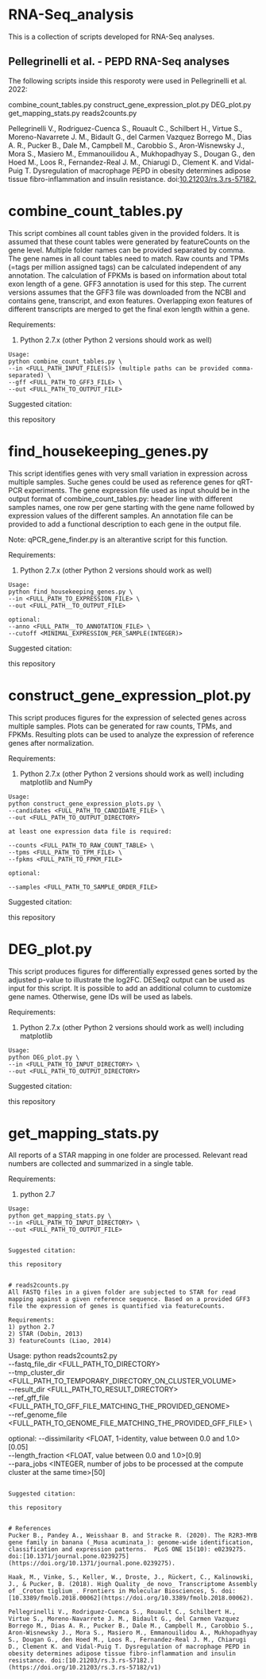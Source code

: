 # RNA-Seq_analysis
This is a collection of scripts developed for RNA-Seq analyses.

## Pellegrinelli et al. - PEPD RNA-Seq analyses

The following scripts inside this resporoty were used in Pellegrinelli et al. 2022:

combine_count_tables.py
construct_gene_expression_plot.py
DEG_plot.py
get_mapping_stats.py
reads2counts.py

Pellegrinelli V., Rodriguez-Cuenca S., Rouault C., Schilbert H., Virtue S., Moreno-Navarrete J. M., Bidault G., del Carmen Vazquez Borrego M., Dias A. R., Pucker B., Dale M., Campbell M., Carobbio S., Aron-Wisnewsky J., Mora S., Masiero M., Emmanouilidou A., Mukhopadhyay S., Dougan G., den Hoed M., Loos R., Fernandez-Real J. M., Chiarugi D., Clement K. and Vidal-Puig T. Dysregulation of macrophage PEPD in obesity determines adipose tissue fibro-inflammation and insulin resistance. doi:[10.21203/rs.3.rs-57182.](https://doi.org/10.21203/rs.3.rs-57182/v1)



# combine_count_tables.py
This script combines all count tables given in the provided folders. It is assumed that these count tables were generated by featureCounts on the gene level. Multiple folder names can be provided separated by comma. The gene names in all count tables need to match. Raw counts and TPMs (=tags per million assigned tags) can be calculated independent of any annotation. The calculation of FPKMs is based on information about total exon length of a gene. GFF3 annotation is used for this step. The current versions assumes that the GFF3 file was downloaded from the NCBI and contains gene, transcript, and exon features. Overlapping exon features of different transcripts are merged to get the final exon length within a gene.

Requirements:
1) Python 2.7.x (other Python 2 versions should work as well)

```
Usage:
python combine_count_tables.py \
--in <FULL_PATH_INPUT_FILE(S)> (multiple paths can be provided comma-separated) \
--gff <FULL_PATH_TO_GFF3_FILE> \
--out <FULL_PATH_TO_OUTPUT_FILE>
```

Suggested citation:

this repository


# find_housekeeping_genes.py
This script identifies genes with very small variation in expression across multiple samples. Suche genes could be used as reference genes for qRT-PCR experiments. The gene expression file used as input should be in the output format of combine_count_tables.py: header line with different samples names, one row per gene starting with the gene name followed by expression values of the different samples. An annotation file can be provided to add a functional description to each gene in the output file.

Note: qPCR_gene_finder.py is an alterantive script for this function.

Requirements:
1) Python 2.7.x (other Python 2 versions should work as well)

```
Usage:
python find_housekeeping_genes.py \
--in <FULL_PATH_TO_EXPRESSION_FILE> \
--out <FULL_PATH__TO_OUTPUT_FILE>

optional:
--anno <FULL_PATH__TO_ANNOTATION_FILE> \
--cutoff <MINIMAL_EXPRESSION_PER_SAMPLE(INTEGER)>
```

Suggested citation:

this repository


# construct_gene_expression_plot.py
This script produces figures for the expression of selected genes across multiple samples. Plots can be generated for raw counts, TPMs, and FPKMs. Resulting plots can be used to analyze the expression of reference genes after normalization.

Requirements:
1) Python 2.7.x (other Python 2 versions should work as well) including matplotlib and NumPy

```
Usage:
python construct_gene_expression_plots.py \
--candidates <FULL_PATH_TO_CANDIDATE_FILE> \
--out <FULL_PATH_TO_OUTPUT_DIRECTORY>
	
at least one expression data file is required:

--counts <FULL_PATH_TO_RAW_COUNT_TABLE> \
--tpms <FULL_PATH_TO_TPM_FILE> \
--fpkms <FULL_PATH_TO_FPKM_FILE>
		
optional:

--samples <FULL_PATH_TO_SAMPLE_ORDER_FILE>
```
Suggested citation:

this repository


# DEG_plot.py
This script produces figures for differentially expressed genes sorted by the adjusted p-value to illustrate the log2FC. DESeq2 output can be used as input for this script. It is possible to add an additional column to customize gene names. Otherwise, gene IDs will be used as labels.

Requirements:
1) Python 2.7.x (other Python 2 versions should work as well) including matplotlib

```
Usage:
python DEG_plot.py \
--in <FULL_PATH_TO_INPUT_DIRECTORY> \
--out <FULL_PATH_TO_OUTPUT_DIRECTORY>
```
Suggested citation:

this repository


# get_mapping_stats.py
All reports of a STAR mapping in one folder are processed. Relevant read numbers are collected and summarized in a single table.

Requirements:
1) python 2.7

```
Usage:
python get_mapping_stats.py \
--in <FULL_PATH_TO_INPUT_DIRECTORY> \
--out <FULL_PATH_TO_OUTPUT_FILE>


Suggested citation:

this repository


# reads2counts.py
All FASTQ files in a given folder are subjected to STAR for read mapping against a given reference sequence. Based on a provided GFF3 file the expression of genes is quantified via featureCounts. 

Requirements:
1) python 2.7
2) STAR (Dobin, 2013)
3) featureCounts (Liao, 2014)

```
Usage:
python reads2counts2.py \
--fastq_file_dir <FULL_PATH_TO_DIRECTORY> \
--tmp_cluster_dir <FULL_PATH_TO_TEMPORARY_DIRECTORY_ON_CLUSTER_VOLUME> \
--result_dir <FULL_PATH_TO_RESULT_DIRECTORY> \
--ref_gff_file <FULL_PATH_TO_GFF_FILE_MATCHING_THE_PROVIDED_GENOME> \
--ref_genome_file <FULL_PATH_TO_GENOME_FILE_MATCHING_THE_PROVIDED_GFF_FILE> \
				
optional:
--dissimilarity <FLOAT, 1-identity, value between 0.0 and 1.0>[0.05] \
--length_fraction <FLOAT, value between 0.0 and 1.0>[0.9] \
--para_jobs <INTEGER, number of jobs to be processed at the compute cluster at the same time>[50]
```

Suggested citation:

this repository


# References
Pucker B., Pandey A., Weisshaar B. and Stracke R. (2020). The R2R3-MYB gene family in banana (_Musa acuminata_): genome-wide identification, classification and expression patterns.  PLoS ONE 15(10): e0239275. doi:[10.1371/journal.pone.0239275](https://doi.org/10.1371/journal.pone.0239275).

Haak, M., Vinke, S., Keller, W., Droste, J., Rückert, C., Kalinowski, J., & Pucker, B. (2018). High Quality _de novo_ Transcriptome Assembly of _Croton tiglium_. Frontiers in Molecular Biosciences, 5. doi:[10.3389/fmolb.2018.00062](https://doi.org/10.3389/fmolb.2018.00062).

Pellegrinelli V., Rodriguez-Cuenca S., Rouault C., Schilbert H., Virtue S., Moreno-Navarrete J. M., Bidault G., del Carmen Vazquez Borrego M., Dias A. R., Pucker B., Dale M., Campbell M., Carobbio S., Aron-Wisnewsky J., Mora S., Masiero M., Emmanouilidou A., Mukhopadhyay S., Dougan G., den Hoed M., Loos R., Fernandez-Real J. M., Chiarugi D., Clement K. and Vidal-Puig T. Dysregulation of macrophage PEPD in obesity determines adipose tissue fibro-inflammation and insulin resistance. doi:[10.21203/rs.3.rs-57182.](https://doi.org/10.21203/rs.3.rs-57182/v1)
